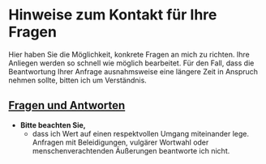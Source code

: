 # Hinweise zum Kontakt für Ihre Fragen

Hier haben Sie die Möglichkeit, konkrete Fragen an mich zu richten. Ihre Anliegen werden so schnell wie möglich bearbeitet. Für den Fall, dass die Beantwortung Ihrer Anfrage ausnahmsweise eine längere Zeit in Anspruch nehmen sollte, bitten ich um Verständnis.

## [Fragen und Antworten](#)

- **Bitte beachten Sie,**  
  - dass ich Wert auf einen respektvollen Umgang miteinander lege. Anfragen mit Beleidigungen, vulgärer Wortwahl oder menschenverachtenden Äußerungen beantworte ich nicht.
